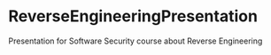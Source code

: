# ReverseEngineeringPresentation
Presentation for Software Security course about Reverse Engineering
